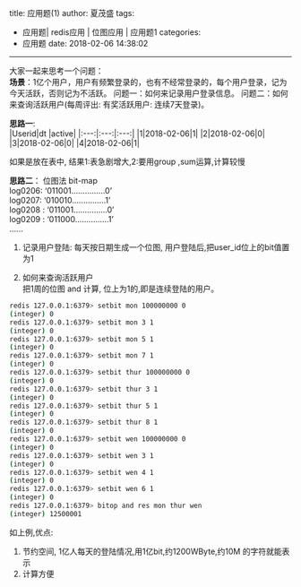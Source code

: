 title: 应用题(1)
author: 夏茂盛
tags:
  - 应用题| redis应用 | 位图应用 | 应用题1
categories:
  - 应用题
date: 2018-02-06 14:38:02
---
大家一起来思考一个问题：  
**场景**：1亿个用户，用户有频繁登录的，也有不经常登录的，每个用户登录，记为今天活跃，否则记为不活跃。
问题一：如何来记录用户登录信息。
问题二：如何来查询活跃用户(每周评出: 有奖活跃用户: 连续7天登录)。

**思路一**:  
|Userid|dt |active|
|:---:|:---:|:---:|
|1|2018-02-06|1|
|2|2018-02-06|0|
|3|2018-02-06|0|
|4|2018-02-06|1|

如果是放在表中, 结果1:表急剧增大,2:要用group ,sum运算,计算较慢

**思路二**：
位图法 bit-map  
log0206:    ‘011001...............0’  
log0207:    ‘010010...............1’  
log0208 :   ‘011001...............0’  
log0209 :   ‘011000...............1’  
......  
1. 记录用户登陆:
每天按日期生成一个位图, 用户登陆后,把user_id位上的bit值置为1

2. 如何来查询活跃用户  
把1周的位图  and 计算, 位上为1的,即是连续登陆的用户。
~~~ bash
redis 127.0.0.1:6379> setbit mon 100000000 0
(integer) 0
redis 127.0.0.1:6379> setbit mon 3 1
(integer) 0
redis 127.0.0.1:6379> setbit mon 5 1
(integer) 0
redis 127.0.0.1:6379> setbit mon 7 1
(integer) 0
redis 127.0.0.1:6379> setbit thur 100000000 0
(integer) 0
redis 127.0.0.1:6379> setbit thur 3 1
(integer) 0
redis 127.0.0.1:6379> setbit thur 5 1
(integer) 0
redis 127.0.0.1:6379> setbit thur 8 1
(integer) 0
redis 127.0.0.1:6379> setbit wen 100000000 0
(integer) 0
redis 127.0.0.1:6379> setbit wen 3 1
(integer) 0
redis 127.0.0.1:6379> setbit wen 4 1
(integer) 0
redis 127.0.0.1:6379> setbit wen 6 1
(integer) 0
redis 127.0.0.1:6379> bitop and res mon thur wen
(integer) 12500001
~~~

如上例,优点:
1. 节约空间, 1亿人每天的登陆情况,用1亿bit,约1200WByte,约10M 的字符就能表示
2. 计算方便